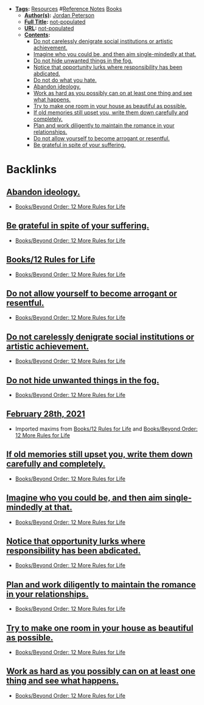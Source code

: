 - **[Tags](<../Tags.md>):** [Resources](<../Resources.md>) #[Reference Notes](<../Reference Notes.md>) [Books](<../Books.md>)
    - **[Author(s)](<../Author(s).md>):** [Jordan Peterson](<../Jordan Peterson.md>)
    - **[Full Title](<../Full Title.md>):** [not-populated](<../not-populated.md>)
    - **[URL](<../URL.md>):** [not-populated](<../not-populated.md>)
    - **[Contents](<../Contents.md>):**
        - [Do not carelessly denigrate social institutions or artistic achievement.](<../Do not carelessly denigrate social institutions or artistic achievement..md>)
        - [Imagine who you could be, and then aim single-mindedly at that.](<../Imagine who you could be, and then aim single-mindedly at that..md>)
        - [Do not hide unwanted things in the fog.](<../Do not hide unwanted things in the fog..md>)
        - [Notice that opportunity lurks where responsibility has been abdicated.](<../Notice that opportunity lurks where responsibility has been abdicated..md>)
        - [Do not do what you hate.](<../Do not do what you hate..md>)
        - [Abandon ideology.](<../Abandon ideology..md>)
        - [Work as hard as you possibly can on at least one thing and see what happens.](<../Work as hard as you possibly can on at least one thing and see what happens..md>)
        - [Try to make one room in your house as beautiful as possible.](<../Try to make one room in your house as beautiful as possible..md>)
        - [If old memories still upset you, write them down carefully and completely.](<../If old memories still upset you, write them down carefully and completely..md>)
        - [Plan and work diligently to maintain the romance in your relationships.](<../Plan and work diligently to maintain the romance in your relationships..md>)
        - [Do not allow yourself to become arrogant or resentful.](<../Do not allow yourself to become arrogant or resentful..md>)
        - [Be grateful in spite of your suffering.](<../Be grateful in spite of your suffering..md>)

# Backlinks
## [Abandon ideology.](<Abandon ideology..md>)
- [Books/Beyond Order: 12 More Rules for Life](<../Books/Beyond Order: 12 More Rules for Life.md>)

## [Be grateful in spite of your suffering.](<Be grateful in spite of your suffering..md>)
- [Books/Beyond Order: 12 More Rules for Life](<../Books/Beyond Order: 12 More Rules for Life.md>)

## [Books/12 Rules for Life](<Books/12 Rules for Life.md>)
- [Books/Beyond Order: 12 More Rules for Life](<../Books/Beyond Order: 12 More Rules for Life.md>)

## [Do not allow yourself to become arrogant or resentful.](<Do not allow yourself to become arrogant or resentful..md>)
- [Books/Beyond Order: 12 More Rules for Life](<../Books/Beyond Order: 12 More Rules for Life.md>)

## [Do not carelessly denigrate social institutions or artistic achievement.](<Do not carelessly denigrate social institutions or artistic achievement..md>)
- [Books/Beyond Order: 12 More Rules for Life](<../Books/Beyond Order: 12 More Rules for Life.md>)

## [Do not hide unwanted things in the fog.](<Do not hide unwanted things in the fog..md>)
- [Books/Beyond Order: 12 More Rules for Life](<../Books/Beyond Order: 12 More Rules for Life.md>)

## [February 28th, 2021](<February 28th, 2021.md>)
- Imported maxims from [Books/12 Rules for Life](<../Books/12 Rules for Life.md>) and [Books/Beyond Order: 12 More Rules for Life](<../Books/Beyond Order: 12 More Rules for Life.md>)

## [If old memories still upset you, write them down carefully and completely.](<If old memories still upset you, write them down carefully and completely..md>)
- [Books/Beyond Order: 12 More Rules for Life](<../Books/Beyond Order: 12 More Rules for Life.md>)

## [Imagine who you could be, and then aim single-mindedly at that.](<Imagine who you could be, and then aim single-mindedly at that..md>)
- [Books/Beyond Order: 12 More Rules for Life](<../Books/Beyond Order: 12 More Rules for Life.md>)

## [Notice that opportunity lurks where responsibility has been abdicated.](<Notice that opportunity lurks where responsibility has been abdicated..md>)
- [Books/Beyond Order: 12 More Rules for Life](<../Books/Beyond Order: 12 More Rules for Life.md>)

## [Plan and work diligently to maintain the romance in your relationships.](<Plan and work diligently to maintain the romance in your relationships..md>)
- [Books/Beyond Order: 12 More Rules for Life](<../Books/Beyond Order: 12 More Rules for Life.md>)

## [Try to make one room in your house as beautiful as possible.](<Try to make one room in your house as beautiful as possible..md>)
- [Books/Beyond Order: 12 More Rules for Life](<../Books/Beyond Order: 12 More Rules for Life.md>)

## [Work as hard as you possibly can on at least one thing and see what happens.](<Work as hard as you possibly can on at least one thing and see what happens..md>)
- [Books/Beyond Order: 12 More Rules for Life](<../Books/Beyond Order: 12 More Rules for Life.md>)

